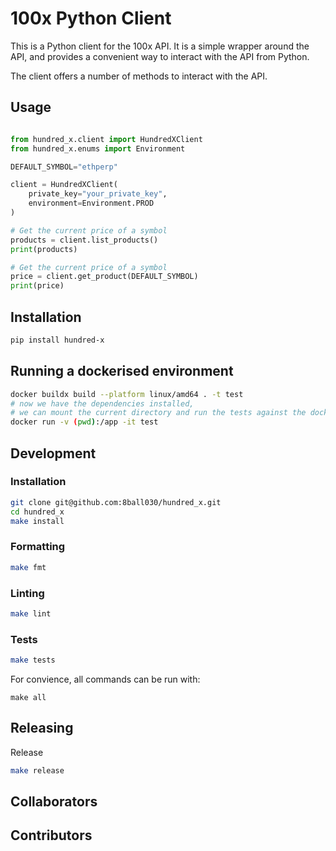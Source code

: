 # 100x Python Client

This is a Python client for the 100x API. It is a simple wrapper around the API, and provides a convenient way to interact with the API from Python.

The client offers a number of methods to interact with the API.

## Usage

```python

from hundred_x.client import HundredXClient
from hundred_x.enums import Environment

DEFAULT_SYMBOL="ethperp"

client = HundredXClient(
    private_key="your_private_key",
    environment=Environment.PROD
)

# Get the current price of a symbol
products = client.list_products()
print(products) 

# Get the current price of a symbol
price = client.get_product(DEFAULT_SYMBOL)
print(price)
```



## Installation
```bash
pip install hundred-x
```

## Running a dockerised environment
```bash
docker buildx build --platform linux/amd64 . -t test
# now we have the dependencies installed,
# we can mount the current directory and run the tests against the dockerised environment
docker run -v (pwd):/app -it test
```


## Development

### Installation

```bash
git clone git@github.com:8ball030/hundred_x.git
cd hundred_x
make install
```

### Formatting

```bash
make fmt
```

### Linting

```bash
make lint
```

### Tests

```bash
make tests
```

For convience, all commands can be run with:

```
make all
```

## Releasing

Release
```bash
make release
```


## Collaborators

<!-- readme: collaborators -start -->
<!-- readme: collaborators -end -->

## Contributors

<!-- readme: contributors -start -->
<!-- readme: contributors -end -->